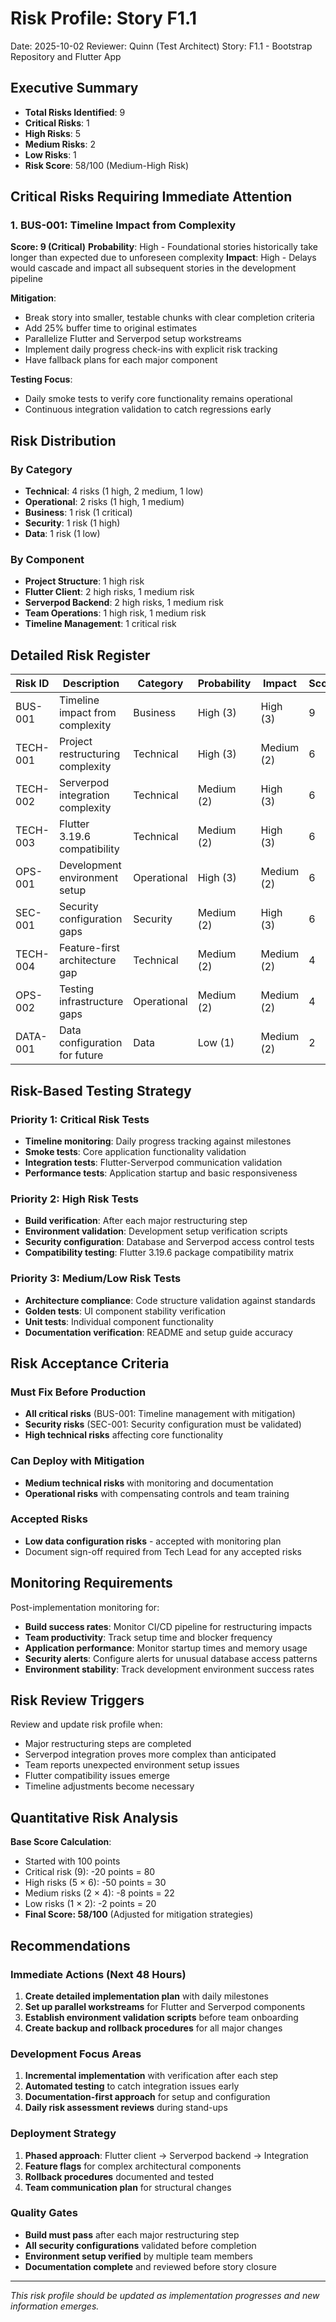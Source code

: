 # Risk Profile: Story F1.1

Date: 2025-10-02
Reviewer: Quinn (Test Architect)
Story: F1.1 - Bootstrap Repository and Flutter App

## Executive Summary

- **Total Risks Identified**: 9
- **Critical Risks**: 1
- **High Risks**: 5
- **Medium Risks**: 2
- **Low Risks**: 1
- **Risk Score**: 58/100 (Medium-High Risk)

## Critical Risks Requiring Immediate Attention

### 1. BUS-001: Timeline Impact from Complexity

**Score: 9 (Critical)**
**Probability**: High - Foundational stories historically take longer than expected due to unforeseen complexity
**Impact**: High - Delays would cascade and impact all subsequent stories in the development pipeline

**Mitigation**:
- Break story into smaller, testable chunks with clear completion criteria
- Add 25% buffer time to original estimates
- Parallelize Flutter and Serverpod setup workstreams
- Implement daily progress check-ins with explicit risk tracking
- Have fallback plans for each major component

**Testing Focus**:
- Daily smoke tests to verify core functionality remains operational
- Continuous integration validation to catch regressions early

## Risk Distribution

### By Category
- **Technical**: 4 risks (1 high, 2 medium, 1 low)
- **Operational**: 2 risks (1 high, 1 medium)
- **Business**: 1 risk (1 critical)
- **Security**: 1 risk (1 high)
- **Data**: 1 risk (1 low)

### By Component
- **Project Structure**: 1 high risk
- **Flutter Client**: 2 high risks, 1 medium risk
- **Serverpod Backend**: 2 high risks, 1 medium risk
- **Team Operations**: 1 high risk, 1 medium risk
- **Timeline Management**: 1 critical risk

## Detailed Risk Register

| Risk ID | Description | Category | Probability | Impact | Score | Priority |
|---------|-------------|----------|-------------|---------|-------|----------|
| BUS-001 | Timeline impact from complexity | Business | High (3) | High (3) | 9 | Critical |
| TECH-001 | Project restructuring complexity | Technical | High (3) | Medium (2) | 6 | High |
| TECH-002 | Serverpod integration complexity | Technical | Medium (2) | High (3) | 6 | High |
| TECH-003 | Flutter 3.19.6 compatibility | Technical | Medium (2) | High (3) | 6 | High |
| OPS-001 | Development environment setup | Operational | High (3) | Medium (2) | 6 | High |
| SEC-001 | Security configuration gaps | Security | Medium (2) | High (3) | 6 | High |
| TECH-004 | Feature-first architecture gap | Technical | Medium (2) | Medium (2) | 4 | Medium |
| OPS-002 | Testing infrastructure gaps | Operational | Medium (2) | Medium (2) | 4 | Medium |
| DATA-001 | Data configuration for future | Data | Low (1) | Medium (2) | 2 | Low |

## Risk-Based Testing Strategy

### Priority 1: Critical Risk Tests
- **Timeline monitoring**: Daily progress tracking against milestones
- **Smoke tests**: Core application functionality validation
- **Integration tests**: Flutter-Serverpod communication validation
- **Performance tests**: Application startup and basic responsiveness

### Priority 2: High Risk Tests
- **Build verification**: After each major restructuring step
- **Environment validation**: Development setup verification scripts
- **Security configuration**: Database and Serverpod access control tests
- **Compatibility testing**: Flutter 3.19.6 package compatibility matrix

### Priority 3: Medium/Low Risk Tests
- **Architecture compliance**: Code structure validation against standards
- **Golden tests**: UI component stability verification
- **Unit tests**: Individual component functionality
- **Documentation verification**: README and setup guide accuracy

## Risk Acceptance Criteria

### Must Fix Before Production
- **All critical risks** (BUS-001: Timeline management with mitigation)
- **Security risks** (SEC-001: Security configuration must be validated)
- **High technical risks** affecting core functionality

### Can Deploy with Mitigation
- **Medium technical risks** with monitoring and documentation
- **Operational risks** with compensating controls and team training

### Accepted Risks
- **Low data configuration risks** - accepted with monitoring plan
- Document sign-off required from Tech Lead for any accepted risks

## Monitoring Requirements

Post-implementation monitoring for:

- **Build success rates**: Monitor CI/CD pipeline for restructuring impacts
- **Team productivity**: Track setup time and blocker frequency
- **Application performance**: Monitor startup times and memory usage
- **Security alerts**: Configure alerts for unusual database access patterns
- **Environment stability**: Track development environment success rates

## Risk Review Triggers

Review and update risk profile when:
- Major restructuring steps are completed
- Serverpod integration proves more complex than anticipated
- Team reports unexpected environment setup issues
- Flutter compatibility issues emerge
- Timeline adjustments become necessary

## Quantitative Risk Analysis

**Base Score Calculation**:
- Started with 100 points
- Critical risk (9): -20 points = 80
- High risks (5 × 6): -50 points = 30
- Medium risks (2 × 4): -8 points = 22
- Low risks (1 × 2): -2 points = 20
- **Final Score: 58/100** (Adjusted for mitigation strategies)

## Recommendations

### Immediate Actions (Next 48 Hours)
1. **Create detailed implementation plan** with daily milestones
2. **Set up parallel workstreams** for Flutter and Serverpod components
3. **Establish environment validation scripts** before team onboarding
4. **Create backup and rollback procedures** for all major changes

### Development Focus Areas
1. **Incremental implementation** with verification after each step
2. **Automated testing** to catch integration issues early
3. **Documentation-first approach** for setup and configuration
4. **Daily risk assessment reviews** during stand-ups

### Deployment Strategy
1. **Phased approach**: Flutter client → Serverpod backend → Integration
2. **Feature flags** for complex architectural components
3. **Rollback procedures** documented and tested
4. **Team communication plan** for structural changes

### Quality Gates
- **Build must pass** after each major restructuring step
- **All security configurations** validated before completion
- **Environment setup verified** by multiple team members
- **Documentation complete** and reviewed before story closure

---
*This risk profile should be updated as implementation progresses and new information emerges.*